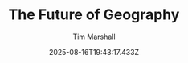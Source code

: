 ---
title: "The Future of Geography"
date: "2025-08-16T19:43:17.433Z"
author: "Tim Marshall"
read_year: "NO"
recommendation: '3'
url: /bookshelf/the-future-of-geography
---
